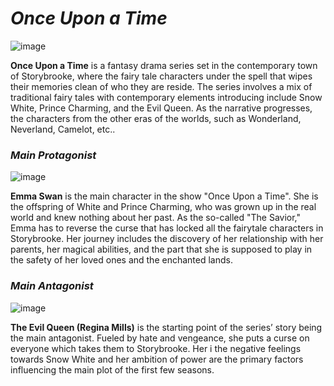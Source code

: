 # *Once Upon a Time*
![image](https://github.com/user-attachments/assets/33fac51e-b65a-47ad-8fc6-040a8a11dd1c)


**Once Upon a Time** is a fantasy drama series set in the contemporary town of Storybrooke, where the fairy tale characters under the spell that wipes their memories clean of who they are reside. The series involves a mix of traditional fairy tales with contemporary elements introducing include Snow White, Prince Charming, and the Evil Queen. As the narrative progresses, the characters from the other eras of the worlds, such as Wonderland, Neverland, Camelot, etc.. 

### *Main Protagonist*
![image](https://github.com/user-attachments/assets/a9443b52-ad40-410c-8353-b2316ab26c63)


**Emma Swan** is the main character in the show "Once Upon a Time". She is the offspring of White and Prince Charming, who was grown up in the real world and knew nothing about her past. As the so-called "The Savior," Emma has to reverse the curse that has locked all the fairytale characters in Storybrooke. Her journey includes the discovery of her relationship with her parents, her magical abilities, and the part that she is supposed to play in the safety of her loved ones and the enchanted lands.

### *Main Antagonist*
![image](https://github.com/user-attachments/assets/1ca4ac9b-ee82-4b37-a94f-e8e3e8d8b33c)


**The Evil Queen (Regina Mills)** is the starting point of the series’ story being the main antagonist. Fueled by hate and vengeance, she puts a curse on everyone which takes them to Storybrooke. Her i the negative feelings towards Snow White and her ambition of power are the primary factors influencing the main plot of the first few seasons.
